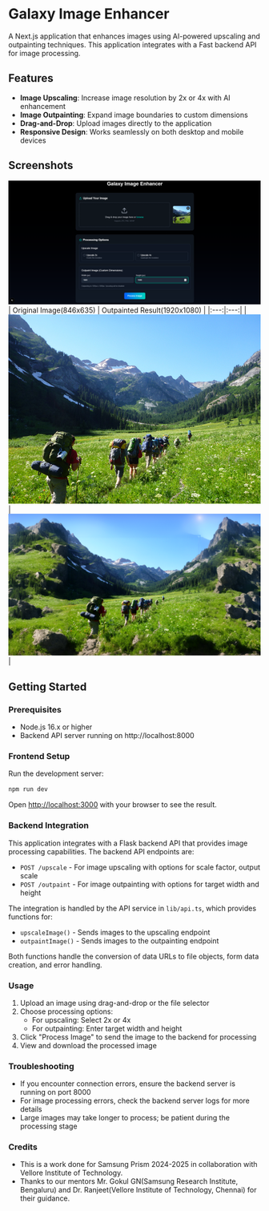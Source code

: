 # Galaxy Image Enhancer

A Next.js application that enhances images using AI-powered upscaling and outpainting techniques. This application integrates with a Fast backend API for image processing.

## Features

- **Image Upscaling**: Increase image resolution by 2x or 4x with AI enhancement
- **Image Outpainting**: Expand image boundaries to custom dimensions
- **Drag-and-Drop**: Upload images directly to the application
- **Responsive Design**: Works seamlessly on both desktop and mobile devices

## Screenshots
![Image Processing Options](screenshots/processing_options.png)
| Original Image(846x635) | Outpainted Result(1920x1080) |
|:---:|:---:|
| ![Original Image](screenshots/hike_original.jpg) | ![Outpainted Image](screenshots/hike_outpainted.jpg) |


## Getting Started

### Prerequisites

- Node.js 16.x or higher
- Backend API server running on http://localhost:8000

### Frontend Setup

Run the development server:

```bash
npm run dev
```

Open [http://localhost:3000](http://localhost:3000) with your browser to see the result.

### Backend Integration

This application integrates with a Flask backend API that provides image processing capabilities. The backend API endpoints are:

- `POST /upscale` - For image upscaling with options for scale factor, output scale
- `POST /outpaint` - For image outpainting with options for target width and height

The integration is handled by the API service in `lib/api.ts`, which provides functions for:

- `upscaleImage()` - Sends images to the upscaling endpoint
- `outpaintImage()` - Sends images to the outpainting endpoint

Both functions handle the conversion of data URLs to file objects, form data creation, and error handling.

### Usage

1. Upload an image using drag-and-drop or the file selector
2. Choose processing options:
   - For upscaling: Select 2x or 4x
   - For outpainting: Enter target width and height
3. Click "Process Image" to send the image to the backend for processing
4. View and download the processed image

### Troubleshooting

- If you encounter connection errors, ensure the backend server is running on port 8000
- For image processing errors, check the backend server logs for more details
- Large images may take longer to process; be patient during the processing stage

### Credits
- This is a work done for Samsung Prism 2024-2025 in collaboration with Vellore Institute of Technology.
- Thanks to our mentors Mr. Gokul GN(Samsung Research Institute, Bengaluru) and Dr. Ranjeet(Vellore Institute of Technology, Chennai) for their guidance.
